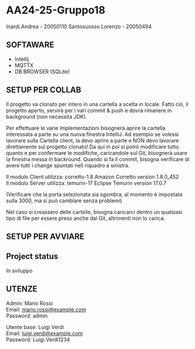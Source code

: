 # AA24-25-Gruppo18

Inardi Andrea - 20050110
Santosuosso Lorenzo - 20050494


## SOFTAWARE

- Intellij
- MQTTX
- DB BROWSER (SQLite)

## SETUP PER COLLAB
Il progetto va clonato per intero in una cartella a scelta in locale.
Fatto ciò, il progetto aperto, servirà per i vari commit & push e dovrà rimanere in background (non necessita JDK).

Per effettuare le varie implementazioni bisognerà aprire la cartella interessata a parte su una nuova finestra IntelliJ.
Ad esempio se volessi lavorare sulla Cartella client, la devo aprire a parte e NON devo lavorare direttamente sul progetto clonato!
Da qui in poi si potrò modificare tutto quanto e per confermare le modifiche, caricandole sul Git, bisognerà usare la finestra messa in backround.
Quando si fa il commit, bisogna verificare di avere tutti i change spuntati nell riquadro a sinistra.

Il modulo Client utilizza: corretto-1.8 Amazon Corretto version 1.8.0_452
<br>
Il modulo Server utilizza: temurin-17 Eclipse Temurin version 17.0.7

(Verificare che la porta selezionata sia sgombra, al momento è impostata sulla 3000, ma si può cambiare senza problemi)

Nel caso si creassero delle cartelle, bisogna caricarci dentro un qualsiasi tipo di file per essere preso anche dal Git, altrimenti non lo carica.

## SETUP PER AVVIARE


## Project status

In sviluppo


## UTENZE

Admin: Mario Rossi <br>
Email: mario.rossi@example.com <br>
Password: admin

Utente base: Luigi Verdi <br>
Email: luigi.verdi@example.com <br>
Password: Luigi.Verdi1234

